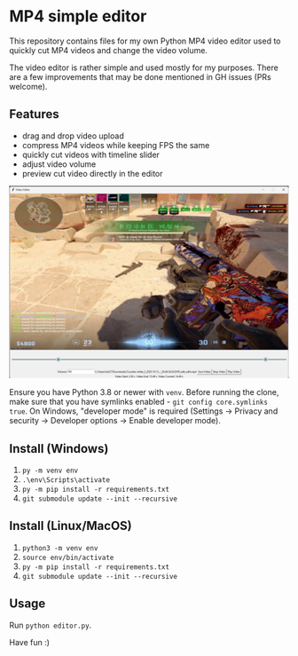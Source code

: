 # MP4 simple editor

This repository contains files for my own Python MP4 video editor used to quickly cut MP4 videos and change the video volume.

The video editor is rather simple and used mostly for my purposes. There are a few improvements that may be done mentioned in GH issues (PRs welcome).

## Features

- drag and drop video upload
- compress MP4 videos while keeping FPS the same
- quickly cut videos with timeline slider
- adjust video volume
- preview cut video directly in the editor

<img src="./example.png" alt="Example video loaded in the editor" />

Ensure you have Python 3.8 or newer with `venv`. Before running the clone, make sure that you have symlinks enabled - `git config core.symlinks true`. On Windows, "developer mode" is required (Settings -> Privacy and security -> Developer options -> Enable developer mode).

## Install (Windows)

1. `py -m venv env`
2. `.\env\Scripts\activate`
3. `py -m pip install -r requirements.txt`
4. `git submodule update --init --recursive`

## Install (Linux/MacOS)

1. `python3 -m venv env`
2. `source env/bin/activate`
3. `py -m pip install -r requirements.txt`
4. `git submodule update --init --recursive`

## Usage

Run `python editor.py`.

Have fun :)